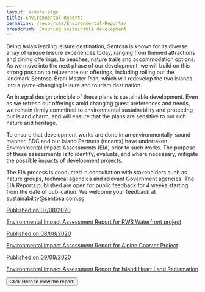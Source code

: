 ```yaml
---
layout: simple-page 
title: Environmental Reports
permalink: /resources/Environmental-Reports/
breadcrumb: Ensuring sustainable development 
---
```


<div>
   <p>Being Asia’s leading leisure destination, Sentosa is known for its diverse array of unique leisure experiences today, ranging from themed attractions and dining offerings, to beaches, nature trails and accommodation options. As we move into the next phase of our development, we will build on this strong position to rejuvenate our offerings, including rolling out the landmark Sentosa-Brani Master Plan, which will redevelop the two islands into a game-changing leisure and tourism destination.</p>
   <p>An integral design principle of these plans is sustainable development. Even as we refresh our offerings amid changing guest preferences and needs, we remain firmly committed to environmental sustainability and protecting our island charm, and will ensure that the plans are sensitive to our rich nature and heritage.</p>
   <p>To ensure that development works are done in an environmentally-sound manner, SDC and our Island Partners (tenants) have undertaken Environmental Impact Assessments (EIA) prior to such works. The purpose of these assessments is to identify, evaluate, and where necessary, mitigate the possible impacts of development projects.</p>
   <p>The EIA process is conducted in consultation with stakeholders such as nature groups, technical agencies and relevant Government agencies. The EIA Reports published are open for public feedback for 4 weeks starting from the date of publication. We welcome your feedback at <a href="mailto:sustainability@sentosa.com.sg">sustainability@sentosa.com.sg</a></p>
</div>

<div id="eia_content">
   <a id="eia_link_box" href="/reportpages/test/">
      <div class="eia_report">
         <p>Published on 07/08/2020</p>
         <p>Environmental Impact Assessment Report for RWS Waterfront project</p>
      </div>
   </a>
   <a id="eia_link_box" href="www.google.com">
      <div class="eia_report">
         <p>Published on 08/08/2020</p>
         <p>Environmental Impact Assessment Report for Alpine Coaster Project</p>
      </div>
   </a>
   <a id="eia_link_box" href="www.google.com">
      <div class="eia_report">
         <p>Published on 09/08/2020</p>
         <p>Environmental Impact Assessment Report for Island Heart Land Reclamation</p>
      </div>
   </a>
</div>
<form method="get" action="https://isomer-sentosa-staging.netlify.app/resources/news/files/20200311_Media_Release_IA_Waiver_Business_Support.pdf">
   <button type="submit">Click Here to view the report!</button>
</form>

